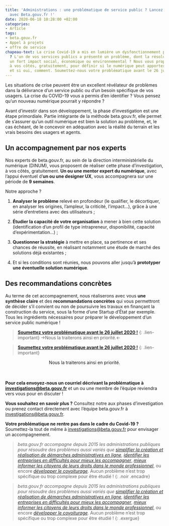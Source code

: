 ```yaml
---
title: 'Administrations : une problématique de service public ? Lancez une investigation
  avec Beta.gouv.fr !'
date: 2020-06-18 10:28:00 +02:00
categories:
- Article
tags:
- beta.gouv.fr
- Appel à projets
- offre de service
chapeau-text: La crise Covid-19 a mis en lumière un dysfonctionnement pour vos usagers
  ? L'un de vos services publics a présenté un problème, dont la résolution présenterait
  un fort impact social, économique ou environnemental ? Nous vous proposons d'investiguer,
  à vos côtés, gratuitement, pour définir si le numérique peut apporter une solution
  et si oui, comment. Soumettez-nous votre problématique avant le 26 juillet !
---
```


Les situations de crise peuvent être un excellent révélateur de problèmes dans la délivrance d’un service public ou d’un besoin spécifique de vos usagers. La crise du COVID-19 vous a permis d’en identifier ? Vous pensez qu’un nouveau numérique pourrait y répondre ?

Avant d’investir dans son développement, la phase d’investigation est une étape primordiale. Partie intégrante de la méthode beta.gouv.fr, elle permet de s’assurer qu’un outil numérique est bien la solution au problème, et, le cas échéant, de le concevoir en adéquation avec la réalité du terrain et les vrais besoins des usagers et agents.

## Un accompagnement par nos experts

Nos experts de beta.gouv.fr, au sein de la direction interministérielle du numérique (DINUM), vous proposent de réaliser cette phase d’investigation, à vos côtés, gratuitement. **Un ou une mentor expert du numérique**, avec l’appui éventuel d’**un ou une designer UX**, vous accompagnera sur une période de **9 semaines**.

Notre approche ?

1. **Analyser le problème** relevé en profondeur (le qualifier, le décortiquer, en analyser les origines, l’ampleur, la criticité, l’impact…), grâce à une série d’entretiens avec des utilisateurs ;

2. **Étudier la capacité de votre organisation** à mener à bien cette solution (identification d’un profil de type intrapreneur, disponibilité, capacité d’expérimentation…) ;

3.  **Questionner la stratégie** à mettre en place, sa pertinence et ses chances de réussite, en réalisant notamment une étude de marché des solutions déjà existantes ;

4. Et si les conditions sont réunies, nous pouvons aller jusqu’à **prototyper une éventuelle solution numérique**.

## Des recommandations concrètes

Au terme de cet accompagnement, nous réaliserons avec vous **une synthèse claire** et des **recommandations concrètes** qui vous permettront de décider s’il convient ou non de poursuivre les travaux en finançant la construction du service, sous la forme d’une Startup d’État par exemple. Tous les ingrédients nécessaires pour préparer le développement d’un service public numérique !

> **[Soumettez votre problématique avant le 26 juillet 2020 !](mailto:investigations@beta.gouv.fr)**
{: .lien-important} 
->Nous la traiterons ainsi en priorité.<-


> **[Soumettez votre problématique avant le 26 juillet 2020 !](mailto:investigations@beta.gouv.fr)**
{: .lien-important} 
<div align="center">Nous la traiterons ainsi en priorité.
</div>
<br> 
<br> 

**Pour cela envoyez-nous un courriel décrivant la problématique à [investigations@beta.gouv.fr](mailto:investigations@beta.gouv.fr)** et un ou une membre de l’équipe reviendra vers vous pour en discuter !

**Vous souhaitez en savoir plus ?** Consultez notre aux phases d’investigation ou prenez contact directement avec l’équipe beta.gouv.fr à [investigations@beta.gouv.fr](mailto:investigations@beta.gouv.fr).

**Votre problématique ne rentre pas dans le cadre du Covid-19 ?** Soumettez-la tout de même à [investigations@beta.gouv.fr](mailto:investigations@beta.gouv.fr) pour envisager un accompagnement.

> *beta.gouv.fr accompagne depuis 2015 les administrations publiques pour résoudre des problèmes aussi variés que [simplifier la création et réalisation de démarches administratives en ligne](https://beta.gouv.fr/startups/demarches-simplifiees.fr.html)*, *[identifier les entreprises en difficultés pour mieux les accompagner](https://beta.gouv.fr/startups/signaux-faibles.html)*, *[mieux informer les citoyens de leurs droits dans le monde professionnel](https://beta.gouv.fr/startups/codedutravail.html)*, ou encore *[développer le covoiturage](https://beta.gouv.fr/startups/preuve-de-covoiturage.html)*. Aucun problème n’est trop spécifique ou trop complexe pour être étudié !
{: .noir .encadre}


> *beta.gouv.fr accompagne depuis 2015 les administrations publiques pour résoudre des problèmes aussi variés que [simplifier la création et réalisation de démarches administratives en ligne](https://beta.gouv.fr/startups/demarches-simplifiees.fr.html)*, *[identifier les entreprises en difficultés pour mieux les accompagner](https://beta.gouv.fr/startups/signaux-faibles.html)*, *[mieux informer les citoyens de leurs droits dans le monde professionnel](https://beta.gouv.fr/startups/codedutravail.html)*, ou encore *[développer le covoiturage](https://beta.gouv.fr/startups/preuve-de-covoiturage.html)*. Aucun problème n’est trop spécifique ou trop complexe pour être étudié !
{: .exergue}